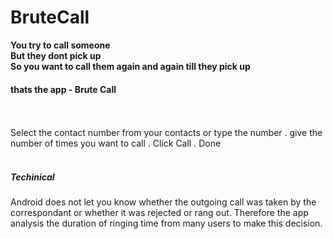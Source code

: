 # BruteCall


<B>
You try to call someone <br>
But they dont pick up <br>
So you want to call them again and again till they pick up <br>
<h4> thats the app - Brute Call </h4>
</B>

<br><br>
Select the contact number from your contacts or type the number . give the number of times you want to call . Click Call . Done
<br><br>


<h5>Techinical </h5>
Android does not let you know whether the outgoing call was taken by the correspondant or whether it was rejected or rang out.
Therefore the app analysis the duration of ringing time from many users to make this decision.
